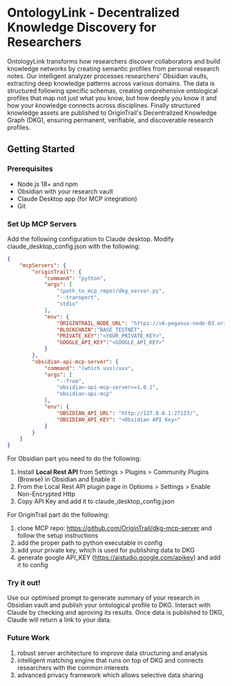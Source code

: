 # OntologyLink - Decentralized Knowledge Discovery for Researchers

OntologyLink transforms how researchers discover collaborators and build knowledge networks by creating semantic profiles from personal research notes. Our intelligent analyzer processes researchers' Obsidian vaults, extracting deep knowledge patterns across various domains. The data is structured following specific schemas, creating omprehensive ontological profiles that map not just what you know, but how deeply you know it and how your knowledge connects across disciplines. Finally structured knowledge assets are published to OriginTrail's Decentralized Knowledge Graph (DKG), ensuring permanent, verifiable, and discoverable research profiles.

## Getting Started

### Prerequisites

- Node.js 18+ and npm
- Obsidian with your research vault
- Claude Desktop app (for MCP integration)
- Git

### Set Up MCP Servers
Add the following configuration to Claude desktop. Modify claude_desktop_config.json with the following:

```json
{
    "mcpServers": {
        "originTrail": {
            "command": "python",
            "args": [
                "(path_to_mcp_repo)/dkg_server.py",
                "--transport",
                "stdio"
            ],
            "env": {
                "ORIGINTRAIL_NODE_URL": "https://v6-pegasus-node-03.origin-trail.network:8900",
                "BLOCKCHAIN":"BASE_TESTNET",
                "PRIVATE_KEY":"<YOUR_PRIVATE_KEY>",
                "GOOGLE_API_KEY":"<GOOGLE_API_KEY>"
            }
        },
        "obsidian-api-mcp-server": {
            "command": "(which uvx)/uvx",
            "args": [
                "--from",
                "obsidian-api-mcp-server>=1.0.1",
                "obsidian-api-mcp"
            ], 
            "env": {
                "OBSIDIAN_API_URL": "http://127.0.0.1:27123/",
                "OBSIDIAN_API_KEY": "<Obsidian API Key>"
            }
        }
    }
}
```
For Obsidian part you need to do the following:
1. Install **Local Rest API** from Settings > Plugins > Community Plugins (Browse) in Obsidian and Enable it
2. From the Local Rest API plugin page in Optioms > Settings > Enable Non-Encrypted Http
3. Copy API Key and add it to claude_desktop_config.json

For OriginTrail part do the following:
1. clone MCP repo: https://github.com/OriginTrail/dkg-mcp-server and follow the setup instructions
2. add the proper path to python executable in config
3. add your private key, which is used for publishing data to DKG
4. generate google API_KEY (https://aistudio.google.com/apikey) and add it to config

### Try it out!
Use our optimised prompt to generate summary of your research in Obsidian vault and publish your ontological profile to DKG. Interact with Claude by checking and aproving its results. Once data is published to DKG, Claude will return a link to your data.

### Future Work
1. robust server architecture to improve data structuring and analysis
2. intelligent matching engine that runs on top of DKG and connects researchers with the common interests
3. advanced privacy framework which allows selective data sharing

